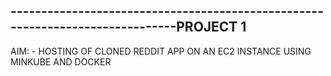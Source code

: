 ------------------------------------------------------------------------------PROJECT 1
------------------------------------------------------------------------------

AIM: - HOSTING OF CLONED REDDIT APP ON AN EC2 INSTANCE USING MINKUBE AND DOCKER

